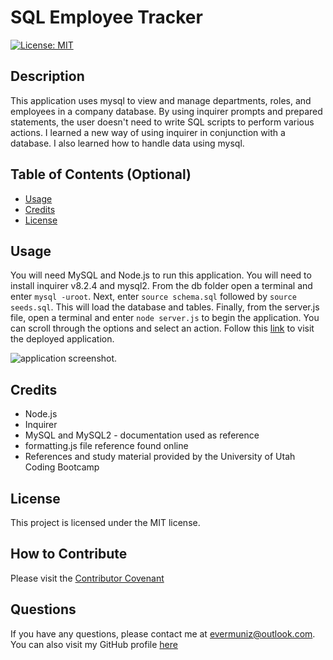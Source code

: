 # SQL Employee Tracker
 [![License: MIT](https://img.shields.io/badge/License-MIT-yellow.svg)](https://opensource.org/licenses/MIT)

## Description

This application uses mysql to view and manage departments, roles, and employees in a company database. By using inquirer prompts and prepared statements, the user doesn't need to write SQL scripts to perform various actions. I learned a new way of using inquirer in conjunction with a database. I also learned how to handle data using mysql. 


## Table of Contents (Optional)

- [Usage](#usage)
- [Credits](#credits)
- [License](#license)


## Usage
You will need MySQL and Node.js to run this application. You will need to install inquirer v8.2.4 and mysql2. From the db folder open a terminal and enter `mysql -uroot`. Next, enter `source schema.sql` followed by `source seeds.sql`. This will load the database and tables. Finally, from the server.js file, open a terminal and enter `node server.js` to begin the application. You can scroll through the options and select an action. Follow this [link]() to visit the deployed application. 

![application screenshot](./public/assets/screenshot/app-screenshot.jpeg).

## Credits
- Node.js
- Inquirer
- MySQL and MySQL2 - documentation used as reference
- formatting.js file reference found online
- References and study material provided by the University of Utah Coding Bootcamp



## License
This project is licensed under the MIT license.

## How to Contribute

Please visit the [Contributor Covenant](https://www.contributor-covenant.org/)

  ## Questions

  If you have any questions, please contact me at evermuniz@outlook.com.
  You can also visit my GitHub profile [here](https://github.com/evermuniz/)